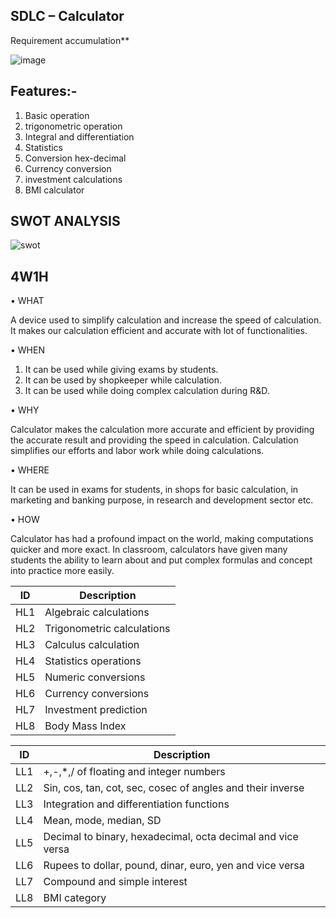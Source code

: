<h2>SDLC – Calculator</h2>
Requirement accumulation**

![image](https://user-images.githubusercontent.com/78853339/107761687-ccc25b00-6d51-11eb-8fec-f223f881ed90.png)


## Features:-
1. Basic operation
2. trigonometric operation
3. Integral and differentiation
4. Statistics
5. Conversion hex-decimal
6. Currency conversion
7. investment calculations
8. BMI calculator

<h2>SWOT ANALYSIS</h2>

![swot](https://user-images.githubusercontent.com/78871103/107769970-bcfd4380-6d5e-11eb-9ba8-d50a2ae77009.JPG)

<h2>4W1H</h2>

•	WHAT

A device used to simplify calculation and increase the speed of calculation. It makes our calculation efficient and accurate with lot of functionalities.

•	WHEN


1.	It can be used while giving exams by students.
2.	It can be used by shopkeeper while calculation.
3.	It can be used while doing complex calculation during R&D.

•	WHY

Calculator makes the calculation more accurate and efficient by providing the accurate result and providing the speed in calculation. Calculation simplifies our efforts and labor work while doing calculations.

•	WHERE

It can be used in exams for students, in shops for basic calculation, in marketing and banking purpose, in research and development sector etc.

•	HOW

Calculator has had a profound impact on the world, making computations quicker and more exact. In classroom, calculators have given many students the ability to learn about and put complex formulas and concept into practice more easily.

| ID | Description |
| --- | --- |
| HL1 | Algebraic calculations |
| HL2 | Trigonometric calculations |
| HL3 | Calculus calculation |
| HL4 | Statistics operations |
| HL5 | Numeric conversions |
| HL6 | Currency conversions |
| HL7 | Investment prediction |
| HL8 | Body Mass Index |

| ID | Description |
| --- | --- |
| LL1 | +,-,\*,/ of floating and integer numbers |
| LL2 | Sin, cos, tan, cot, sec, cosec of angles and their inverse |
| LL3 | Integration and differentiation functions |
| LL4 | Mean, mode, median, SD |
| LL5 | Decimal to binary, hexadecimal, octa decimal and vice versa |
| LL6 | Rupees to dollar, pound, dinar, euro, yen and vice versa |
| LL7 | Compound and simple interest |
| LL8 | BMI category |
